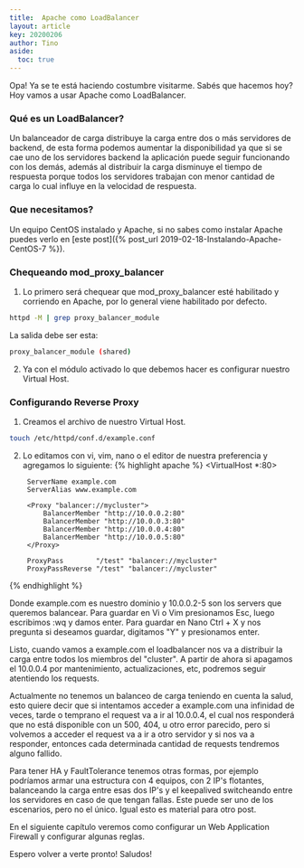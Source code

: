 ```yaml
---
title:  Apache como LoadBalancer
layout: article
key: 20200206
author: Tino
aside:
  toc: true
---
```


Opa! Ya se te está haciendo costumbre visitarme.
Sabés que hacemos hoy? Hoy vamos a usar Apache como LoadBalancer.<!--more-->

### Qué es un LoadBalancer?
Un balanceador de carga distribuye la carga entre dos o más servidores de backend, de esta forma podemos aumentar la disponibilidad ya que si se cae uno de los servidores backend la aplicación puede seguir funcionando con los demás, además al distribuir la carga disminuye el tiempo de respuesta porque todos los servidores trabajan con menor cantidad de carga lo cual influye en la velocidad de respuesta.

### Que necesitamos?

Un equipo CentOS instalado y Apache, si no sabes como instalar Apache puedes verlo en [este post]({% post_url 2019-02-18-Instalando-Apache-CentOS-7 %}).

### Chequeando mod_proxy_balancer

1. Lo primero será chequear que mod_proxy_balancer esté habilitado y corriendo en Apache, por lo general viene habilitado por defecto.
~~~ bash
httpd -M | grep proxy_balancer_module
~~~
La salida debe ser esta:
~~~ bash
proxy_balancer_module (shared)
~~~

2. Ya con el módulo activado lo que debemos hacer es configurar nuestro Virtual Host.

### Configurando Reverse Proxy

1. Creamos el archivo de nuestro Virtual Host.
~~~ bash
touch /etc/httpd/conf.d/example.conf
~~~

2. Lo editamos con vi, vim, nano o el editor de nuestra preferencia y agregamos lo siguiente:
{% highlight apache %}
<VirtualHost *:80>

        ServerName example.com
        ServerAlias www.example.com

        <Proxy "balancer://mycluster">
            BalancerMember "http://10.0.0.2:80"
            BalancerMember "http://10.0.0.3:80"
            BalancerMember "http://10.0.0.4:80"
            BalancerMember "http://10.0.0.5:80"
        </Proxy>

        ProxyPass        "/test" "balancer://mycluster"
        ProxyPassReverse "/test" "balancer://mycluster"

</VirtualHost>
{% endhighlight %}

Donde example.com es nuestro dominio y 10.0.0.2-5 son los servers que queremos balancear.
Para guardar en Vi o Vim presionamos Esc, luego escribimos :wq y damos enter.
Para guardar en Nano Ctrl + X y nos pregunta si deseamos guardar, digitamos "Y" y presionamos enter.

Listo, cuando vamos a example.com el loadbalancer nos va a distribuir la carga entre todos los miembros del "cluster".
A partir de ahora si apagamos el 10.0.0.4 por mantenimiento, actualizaciones, etc, podremos seguir atentiendo los requests.

Actualmente no tenemos un balanceo de carga teniendo en cuenta la salud, esto quiere decir que si intentamos acceder a example.com una infinidad de veces, tarde o temprano el request va a ir al 10.0.0.4, el cual nos responderá que no está disponible con un 500, 404, u otro error parecido, pero si volvemos a acceder el request va a ir a otro servidor y si nos va a responder, entonces cada determinada cantidad de requests tendremos alguno fallido.

Para tener HA y FaultTolerance tenemos otras formas, por ejemplo podríamos armar una estructura con 4 equipos, con 2 IP's flotantes, balanceando la carga entre esas dos IP's y el keepalived switcheando entre los servidores en caso de que tengan fallas. Este puede ser uno de los escenarios, pero no el único. Igual esto es material para otro post.

En el siguiente capítulo veremos como configurar un Web Application Firewall y configurar algunas reglas.

Espero volver a verte pronto! Saludos!
